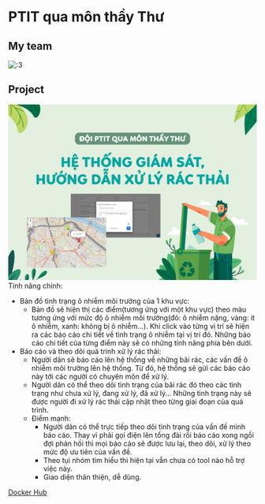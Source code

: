 # PTIT qua môn thầy Thư

## My team
![:3](resource/img_1.png)

## Project

![banner](resource/PTIT%20qua%20môn%20thầy%20Thư.png)
Tính năng chính:

- Bản đồ tình trạng ô nhiễm môi trường của 1 khu vực:
    - Bản đồ sẽ hiện thị các điểm(tương ứng với một khu vực) theo màu tương ứng với mức độ ô nhiễm môi trường(đỏ: ô nhiễm nặng, vàng: ít ô nhiễm, xanh: không bị ô nhiễm...). Khi click vào từng vị trí sẽ hiện ra các báo cáo chi tiết về tình trạng ô nhiễm tại vị trí đó. Những báo cáo chi tiết của từng điểm này sẽ có những tính năng phía bên dưới.
- Báo cáo và theo dõi quá trình xử lý rác thải:
    - Người dân sẽ báo cáo lên hệ thống về những bãi rác, các vấn đề ô nhiễm môi trường lên hệ thống. Từ đó, hệ thống sẽ gửi các báo cáo này tới các người có chuyên môn để xử lý.
    - Người dân có thể theo dõi tình trạng của bãi rác đó theo các tình trạng như chưa xử lý, đang xử lý, đã xử lý... Những tình trạng này sẽ được người đi xử lý rác thải cập nhật theo từng giai đoạn của quá trình.
    - Điểm mạnh:
        - Người dân có thể trực tiếp theo dõi tình trạng của vấn đề mình báo cáo. Thay vì phải gọi điện lên tổng đài rồi báo cáo xong ngồi đợi phản hồi thì mọi báo cáo sẽ được lưu lại, theo dõi, xử lý theo mức độ ưu tiên của vấn đề.
        - Theo tụi nhóm tìm hiểu thì hiện tại vẫn chưa có tool nào hỗ trợ việc này.
        - Giao diện thân thiện, dễ dùng.

[Docker Hub](https://hub.docker.com/repository/docker/truongnh28/environment)
